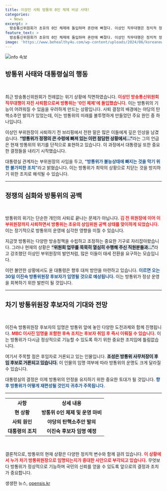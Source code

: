 ```yaml
---
title: 이상인 사퇴 방통위 0인 체제 비상 사태!
categories:
  - News
excerpt: >
  방송통신위원회가 초유의 0인 체제에 돌입하며 혼란에 빠졌다. 이상인 직무대행은 정치적 정쟁 속 사퇴를 선택했고, 대통령실은 긴급한 조치를 예고했다. 향후 보강 조치에 관심이 집중되고 있다.
feature_text: >
  방송통신위원회가 초유의 0인 체제에 돌입하며 혼란에 빠졌다. 이상인 직무대행은 정치적 정쟁 속 사퇴를 선택했고, 대통령실은 긴급한 조치를 예고했다. 향후 보강 조치에 관심이 집중되고 있다.
image: 'https://www.behealthy4u.com/wp-content/uploads/2024/06/koreanews.jpg'
---
```


<p><img src="https://www.behealthy4u.com/wp-content/uploads/2024/06/koreanews.jpg" alt="info 속보" /></p>

<h2 data-ke-size="size26">방통위 사태와 대통령실의 행동</h2>

<p data-ke-size="size16">&nbsp;</p>

<p data-ke-size="size16">최근 방송통신위원회가 전례없는 위기 상황에 직면하였습니다. <b><span style="color: #ee2323;">이상인 방송통신위원회 직무대행이 자진 사퇴함으로써 방통위는 '0인 체제'에 돌입했습니다.</span></b> 이는 방통위의 기능이 어려워질 수 있음을 우려하게 만드는 상황입니다. 사퇴 결정의 배경에는 야당의 탄핵소추안 발의가 있었는데, 이는 방통위의 미래를 불투명하게 만들었던 주요 원인 중 하나입니다.</p>

<p data-ke-size="size16">이상인 부위원장이 사퇴하기 전 브리핑에서 전한 말은 많은 이들에게 깊은 인상을 남겼습니다. <b><span style="background-color: #21538527;">“방통위가 정쟁의 큰 수렁에 빠져 있는 이런 참담한 상황에서…”</span></b>라는 그의 언급은 현재 방통위의 위기를 단적으로 표현하고 있습니다. 이 과정에서 대통령실 또한 중요한 결정들을 내리기 시작했습니다.</p>

<p data-ke-size="size16">대통령실 관계자는 부위원장의 사임을 두고, <b><span style="color: #1a5490;">“방통위가 불능상태에 빠지는 것을 막기 위한 불가피한 조치”</span></b>라고 밝혔습니다. 이는 방통위가 최악의 상황으로 치닫는 것을 방지하기 위한 조치로 해석될 수 있습니다.</p>

<hr>

<h2 data-ke-size="size26">정쟁의 심화와 방통위의 공백</h2>

<p data-ke-size="size16">&nbsp;</p>

<p data-ke-size="size16">방통위의 위기는 단순한 개인의 사퇴로 끝나는 문제가 아닙니다. <b><span style="color: #ee2323;">김 전 위원장에 이어 이 부위원장까지 사퇴하면서 방통위는 초유의 상임위원 공백 상태를 맞이하게 되었습니다.</span></b> 이는 장기적으로 방통위의 운영에 심각한 영향을 미칠 수 있습니다.</p>

<p data-ke-size="size16">지금껏 방통위는 다양한 방송정책을 수립하고 조정하는 중요한 기구로 자리잡아왔습니다. 그러나 현재의 상황은 <b><span style="background-color: #21538527;">“위원회 업무를 묵묵히 열심히 수행해 주신 직원분들과…”</span></b>라고 강조했던 이상인 부위원장의 발언처럼, 많은 이들이 태세 전환을 요구하는 모습입니다.</p>

<p data-ke-size="size16">이런 불안한 상황에서도 윤 대통령은 향후 대처 방안을 마련하고 있습니다. <b><span style="color: #1a5490;">이르면 오는 30일 이진숙 방통위원장 후보자가 임명될 것으로 예상됩니다.</span></b> 이는 방통위가 정상 운영을 회복하기 위한 발판이 될 것입니다.</p>

<hr>

<h2 data-ke-size="size26">차기 방통위원장 후보자의 기대와 전망</h2>

<p data-ke-size="size16">&nbsp;</p>

<p data-ke-size="size16">이진숙 방통위원장 후보자의 임명은 방통위 앞에 놓인 다양한 도전과제와 함께 진행됩니다. <b><span style="color: #ee2323;">MBC 이사진 임명을 포함한 후속 조치는 후보자 취임 후 즉시 이뤄질 수 있습니다.</span></b> 이는 방통위가 다시금 정상적으로 기능할 수 있도록 하기 위한 중요한 조치임에 틀림없습니다.</p>

<p data-ke-size="size16">여기서 주목할 점은 후임자로 거론되고 있는 인물입니다. <b><span style="background-color: #21538527;">조성은 방통위 사무처장이 후임 후보로 거론되고 있습니다.</span></b> 이 인물의 임명 여부에 따라 방통위의 운명도 크게 달라질 수 있습니다.</p>

<p data-ke-size="size16">대통령실의 결정은 이제 방통위의 안정을 유지하기 위한 중요한 토대가 될 것입니다. <b><span style="color: #1a5490;">향후 방통위가 어떻게 재편성될 것인지 귀추가 주목됩니다.</span></b></p>

<hr>

<table>
    <tr>
        <td style="text-align: center; height: 17px;"><b>사항</b></td>
        <td style="text-align: center; height: 17px;"><b>상세 내용</b></td>
    </tr>
    <tr>
        <td style="text-align: center; height: 17px;"><b>현 상황</b></td>
        <td style="text-align: center; height: 17px;"><b>방통위 0인 체제 및 운영 마비</b></td>
    </tr>
    <tr>
        <td style="text-align: center; height: 17px;"><b>사퇴 원인</b></td>
        <td style="text-align: center; height: 17px;"><b>야당의 탄핵소추안 발의</b></td>
    </tr>
    <tr>
        <td style="text-align: center; height: 17px;"><b>대통령의 조치</b></td>
        <td style="text-align: center; height: 17px;"><b>이진숙 후보자 임명 예정</b></td>
    </tr>
</table>

<p data-ke-size="size16">&nbsp;</p>

<p data-ke-size="size16">결론적으로, 방통위의 현재 상황은 다양한 정치적 변수와 함께 걸려 있습니다. <b><span style="color: #ee2323;">이 상황에서 누가 차기 방통위원장으로 임명되는지가 중대한 사안으로 부각되고 있습니다.</span></b> 무엇보다 방통위가 정상적으로 기능하며 국민의 신뢰를 얻을 수 있도록 앞으로의 결정과 조치가 중요합니다.</p>
생생한 뉴스, <a href="https://opensis.kr" rel="dofollow">opensis.kr</a>


